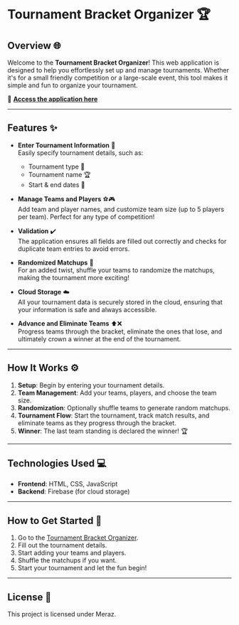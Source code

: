 # Tournament Bracket Organizer 🏆

## Overview 🌐
Welcome to the **Tournament Bracket Organizer**! This web application is designed to help you effortlessly set up and manage tournaments. Whether it's for a small friendly competition or a large-scale event, this tool makes it simple and fun to organize your tournament.

🔗 **[Access the application here](https://tournament-bracket-organisor.web.app/setup.html)**

---

## Features ✨

- **Enter Tournament Information** 📝  
  Easily specify tournament details, such as:
  - Tournament type 🏅
  - Tournament name 🏆
  - Start & end dates 📅

- **Manage Teams and Players** ⚽🎮  
  Add team and player names, and customize team size (up to 5 players per team). Perfect for any type of competition!

- **Validation** ✔️  
  The application ensures all fields are filled out correctly and checks for duplicate team entries to avoid errors.

- **Randomized Matchups** 🔀  
  For an added twist, shuffle your teams to randomize the matchups, making the tournament more exciting!

- **Cloud Storage** ☁️  
  All your tournament data is securely stored in the cloud, ensuring that your information is safe and always accessible.

- **Advance and Eliminate Teams** ⬆️❌  
  Progress teams through the bracket, eliminate the ones that lose, and ultimately crown a winner at the end of the tournament.

---

## How It Works ⚙️

1. **Setup**: Begin by entering your tournament details.
2. **Team Management**: Add your teams, players, and choose the team size.
3. **Randomization**: Optionally shuffle teams to generate random matchups.
4. **Tournament Flow**: Start the tournament, track match results, and eliminate teams as they progress through the bracket.
5. **Winner**: The last team standing is declared the winner! 🏆

---

## Technologies Used 💻

- **Frontend**: HTML, CSS, JavaScript
- **Backend**: Firebase (for cloud storage)

---

## How to Get Started 🚀

1. Go to the [Tournament Bracket Organizer](https://tournament-bracket-organisor.web.app/setup.html).
2. Fill out the tournament details.
3. Start adding your teams and players.
4. Shuffle the matchups if you want.
5. Start your tournament and let the fun begin!

---

## License 📄

This project is licensed under Meraz.
